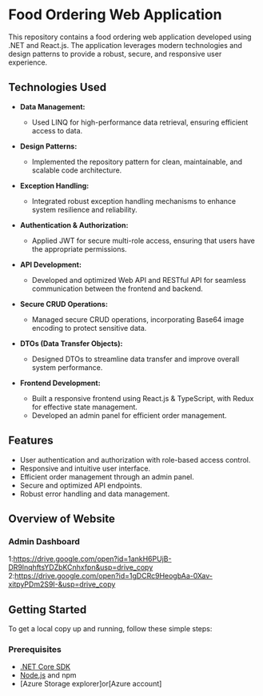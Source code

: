 # Food Ordering Web Application

This repository contains a food ordering web application developed using .NET and React.js. The application leverages modern technologies and design patterns to provide a robust, secure, and responsive user experience.

## Technologies Used

- **Data Management:**
  - Used LINQ for high-performance data retrieval, ensuring efficient access to data.

- **Design Patterns:**
  - Implemented the repository pattern for clean, maintainable, and scalable code architecture.

- **Exception Handling:**
  - Integrated robust exception handling mechanisms to enhance system resilience and reliability.

- **Authentication & Authorization:**
  - Applied JWT for secure multi-role access, ensuring that users have the appropriate permissions.

- **API Development:**
  - Developed and optimized Web API and RESTful API for seamless communication between the frontend and backend.

- **Secure CRUD Operations:**
  - Managed secure CRUD operations, incorporating Base64 image encoding to protect sensitive data.

- **DTOs (Data Transfer Objects):**
  - Designed DTOs to streamline data transfer and improve overall system performance.

- **Frontend Development:**
  - Built a responsive frontend using React.js & TypeScript, with Redux for effective state management.
  - Developed an admin panel for efficient order management.

## Features

- User authentication and authorization with role-based access control.
- Responsive and intuitive user interface.
- Efficient order management through an admin panel.
- Secure and optimized API endpoints.
- Robust error handling and data management.

## Overview of Website


### Admin Dashboard
1:https://drive.google.com/open?id=1ankH6PUjB-DR9lnqhftsYDZbKCnhxfpn&usp=drive_copy
2:https://drive.google.com/open?id=1gDCRc9HeogbAa-0Xav-xitpyPDm2S9I-&usp=drive_copy
## Getting Started

To get a local copy up and running, follow these simple steps:

### Prerequisites

- [.NET Core SDK](https://dotnet.microsoft.com/download)
- [Node.js](https://nodejs.org/) and npm
- [Azure Storage explorer]or[Azure account]
